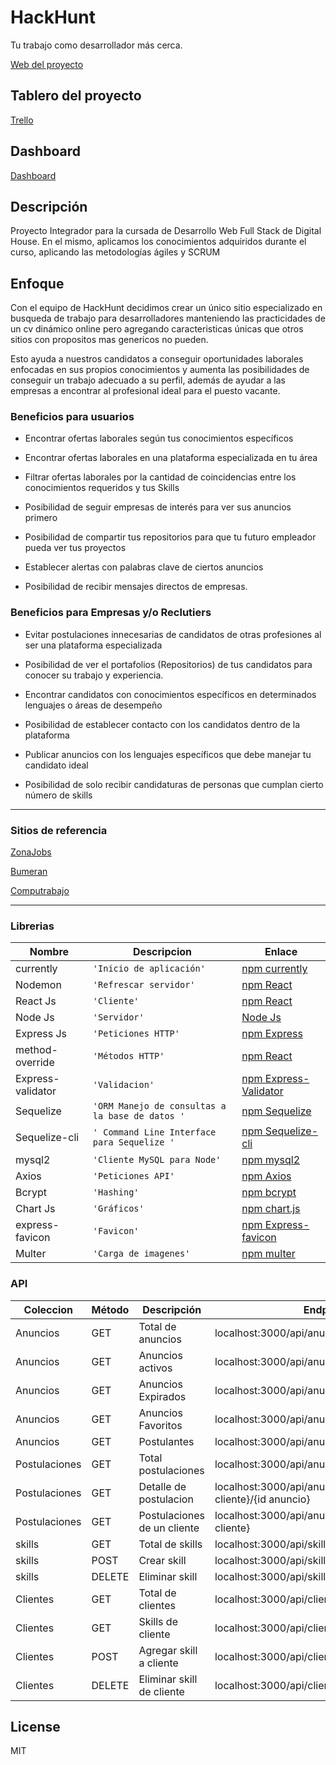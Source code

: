 # HackHunt
Tu trabajo como desarrollador más cerca.

[Web del proyecto](https://hackhunt.xyz/)
## Tablero del proyecto

[Trello](https://trello.com/b/Gkna0BJn/proyecto-digital-house)

## Dashboard

[Dashboard](http://localhost:3001)

## Descripción

Proyecto Integrador para la cursada de Desarrollo Web Full Stack de Digital House.
En el mismo, aplicamos los conocimientos adquiridos durante el curso, aplicando las metodologías ágiles y SCRUM

## Enfoque

Con el equipo de HackHunt decidimos crear un único sitio especializado en busqueda de trabajo para desarrolladores manteniendo las practicidades de un cv dinámico online pero agregando caracteristicas únicas que otros sitios con propositos mas genericos no pueden.

Esto ayuda a nuestros candidatos a conseguir oportunidades laborales enfocadas en sus propios conocimientos y aumenta las posibilidades de conseguir un trabajo adecuado a su perfil, además de ayudar a las empresas a encontrar al profesional ideal para el puesto vacante.

### Beneficios para usuarios

  - Encontrar ofertas laborales según tus conocimientos específicos

  - Encontrar ofertas laborales en una plataforma especializada en tu área

  - Filtrar ofertas laborales por la cantidad de coincidencias entre los conocimientos requeridos y tus Skills

  - Posibilidad de seguir empresas de interés para ver sus anuncios primero

  - Posibilidad de compartir tus repositorios para que tu futuro empleador pueda ver tus proyectos

  - Establecer alertas con palabras clave de ciertos anuncios 

  - Posibilidad de recibir mensajes directos de empresas.

### Beneficios para Empresas y/o Reclutiers

  - Evitar postulaciones innecesarias de candidatos de otras profesiones al ser una plataforma especializada

  - Posibilidad de ver el portafolios (Repositorios) de tus candidatos para conocer su trabajo y experiencia.

  - Encontrar candidatos con conocimientos específicos en determinados lenguajes o áreas de desempeño

  - Posibilidad de establecer contacto con los candidatos dentro de la plataforma

  - Publicar anuncios con los lenguajes específicos que debe manejar tu candidato ideal

  - Posibilidad de solo recibir candidaturas de personas que cumplan cierto número de skills


-----------------------------------------------------------------------------------
### Sitios de referencia 

[ZonaJobs](https://www.zonajobs.com.ar/)

[Bumeran](https://www.bumeran.com.ar/)

[Computrabajo](https://www.computrabajo.com.ar/)

-----------------------------------------------------------------------------------
### Librerias

|Nombre            |Descripcion                    |Enlace                    |
|-------------------|-------------------------------|-------------------------------|
|currently  |`'Inicio de aplicación'`|[npm currently](https://www.npmjs.com/package/currently)|
|Nodemon  |`'Refrescar servidor'`|[npm React](https://www.npmjs.com/package/react)|
|React Js  |`'Cliente'`|[npm React](https://www.npmjs.com/package/react)|
|Node Js  |`'Servidor'`|[Node Js](https://nodejs.org/es/)|
|Express Js  |`'Peticiones HTTP'`|[npm Express](https://www.npmjs.com/package/express)|
|method-override  |`'Métodos HTTP'`|[npm React](https://www.npmjs.com/package/method-override)|
|Express-validator  |`'Validacion'`|[npm Express-Validator](https://www.npmjs.com/package/express-validator)|
|Sequelize  |`'ORM Manejo de consultas a la base de datos '`|[npm Sequelize](https://www.npmjs.com/package/sequelize)|
|Sequelize-cli  |`' Command Line Interface para Sequelize '`| [npm Sequelize-cli](https://www.npmjs.com/package/sequelize-cli)|
|mysql2  |`'Cliente MySQL para Node'`| [npm mysql2](https://www.npmjs.com/package/mysql2)|
|Axios  |`'Peticiones API'`|[npm Axios](https://www.npmjs.com/package/axios)|
|Bcrypt  |`'Hashing'`|[npm bcrypt](https://www.npmjs.com/package/bcrypt)|
|Chart Js  |`'Gráficos'`|[npm chart.js](https://www.npmjs.com/package/chart.js)|
|express-favicon |`'Favicon'`|[npm Express-favicon](https://www.npmjs.com/package/express-favicon)|
|Multer  |`'Carga de imagenes'`|[npm multer](https://www.npmjs.com/package/multer)|

### API
|Coleccion            |Método                    |Descripción                    |Endpoint                    |
|-------------------|-------------------------------|-------------------------------|-------------------------------|
|Anuncios           |GET                |Total de anuncios                 |localhost:3000/api/anuncios/     |
|Anuncios           |GET                 |Anuncios activos                |localhost:3000/api/anuncios/activos     |
|Anuncios           |GET                 |Anuncios Expirados                |localhost:3000/api/anuncios/expirados     |
|Anuncios           |GET                 |Anuncios Favoritos                |localhost:3000/api/anuncios/favoritos    |
|Anuncios           |GET                 |Postulantes               |localhost:3000/api/anuncios/postulaciones    |
|Postulaciones      |GET                 |Total postulaciones               |localhost:3000/api/anuncios/postulaciones/    |
|Postulaciones      |GET                 |Detalle de postulacion              |localhost:3000/api/anuncios/postulaciones/{id cliente}/{id anuncio}    |
|Postulaciones      |GET                 |Postulaciones de un cliente             |localhost:3000/api/anuncios/postulaciones/{id cliente}   |
|skills             |GET                 |Total de skills           |localhost:3000/api/skills  |
|skills             |POST                |Crear skill          |localhost:3000/api/skills  |
|skills             |DELETE              |Eliminar skill         |localhost:3000/api/skills/{skill id}  |
|Clientes           |GET                 |Total de clientes         |localhost:3000/api/clientes/  |
|Clientes           |GET                 |Skills de cliente        |localhost:3000/api/clientes/skills/{id cliente}  |
|Clientes           |POST                 |Agregar skill a cliente        |localhost:3000/api/clientes/skills/ |
|Clientes           |DELETE                 |Eliminar skill de cliente        |localhost:3000/api/clientes/skills/ |

License
----

MIT
